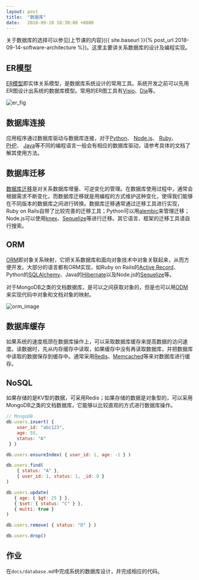 ```yaml
---
layout: post
title:  "数据库"
date:   2018-09-18 18:30:00 +0800
---
```


关于数据库的选择可以参见[上节课的内容]({{ site.baseurl }}{% post_url 2018-09-14-software-architecture %})。这里主要讲关系数据库的设计及编程实现。

## ER模型

[ER模型][er]即实体关系模型，是数据库系统设计的常用工具。系统开发之前可以先用ER图设计出系统的数据库模型。常用的ER图工具有[Visio][]、[Dia][]等。

![er_fig][]

## 数据库连接

应用程序通过数据库驱动与数据库连接，对于[Python][python_driver]、 [Node.js][node.js_driver]、 [Ruby][ruby_driver]、 [PHP][php_driver]、 [Java][java_driver]等不同的编程语言一般会有相应的数据库驱动，请参考具体的文档了解其使用方法。

## 数据库迁移

[数据库迁移][db_migration]是对关系数据库增量、可逆变化的管理。在数据库使用过程中，通常会根据需求不断变化，而数据库迁移就是用编程的方式维护这种变化，使得我们能够在不同版本的数据库之间进行转换。数据库迁移通常通过迁移工具进行实现，Ruby on Rails自带了比较完善的迁移工具；Python可以用[alembic][]来管理迁移；Node.js可以使用[knex][]、[Sequelize][]等进行迁移。其它语言、框架的迁移工具请自行搜索。

## ORM

[ORM][]即对象关系映射，它把关系数据库和面向对象技术中对象关联起来，从而方便开发。大部分的语言都有ORM实现，如Ruby on Rails的[Active Record][]、Python的[SQLAlchemy][]、Java的[Hibernate][]以及Node.js的[Sequelize][]等。

对于MongoDB之类的文档数据库，是可以之间获取对象的，但是也可以用[ODM][]来实现代码中对象和文档对象的映射。

![orm_image][]

## 数据库缓存

如果系统的速度瓶颈在数据库操作上，可以采取数据库缓存来提高数据的访问速度。读数据时，先从内存缓存中读取，如果缓存中没有再读取数据库，并把数据库中读取的数据保存到缓存中。通常采用[Redis][]、[Memcached][]等来对数据库进行缓存。

## NoSQL

如果存储的是KV型的数据，可采用Redis；如果存储的数据是对象型的，可以采用MongoDB之类的文档数据库，它能够以比较直观的方式进行数据库操作。

~~~ javascript
// MongoDB
db.users.insert( {
    user_id: "abc123",
    age: 55,
    status: "A"
 } )

db.users.ensureIndex( { user_id: 1, age: -1 } )

db.users.find(
    { status: "A" },
    { user_id: 1, status: 1, _id: 0 }
)

db.users.update(
   { age: { $gt: 25 } },
   { $set: { status: "C" } },
   { multi: true }
)

db.users.remove( { status: "D" } )

db.users.drop()
~~~

## 作业

在`docs/database.md`中完成系统的数据库设计，并完成相应的代码。

[active record]: https://ruby-china.github.io/rails-guides/active_record_basics.html
[alembic]: https://pypi.org/project/alembic/
[db_migration]: https://en.wikipedia.org/wiki/Schema_migration
[dia]: http://dia-installer.de/
[er]: https://zh.wikipedia.org/wiki/ER%E6%A8%A1%E5%9E%8B
[er_fig]: /assets/images/er.png "ER图"
[hibernate]: http://hibernate.org/
[java_driver]: http://www.oracle.com/technetwork/java/javase/jdbc/index.html
[knex]: https://knexjs.org/
[memcached]: https://memcached.org/
[node.js_driver]: https://github.com/sindresorhus/awesome-nodejs#database
[odm]: https://docs.mongodb.com/ecosystem/drivers/#mongodb-odm-object-document-mapper
[orm]: https://zh.wikipedia.org/wiki/%E5%AF%B9%E8%B1%A1%E5%85%B3%E7%B3%BB%E6%98%A0%E5%B0%84
[orm_image]: /assets/images/orm.png "ORM"
[php_driver]: https://github.com/ziadoz/awesome-php#database
[python_driver]: https://github.com/vinta/awesome-python#database-drivers
[redis]: https://redis.io/
[ruby_driver]: https://github.com/markets/awesome-ruby#database-drivers
[sequelize]: http://docs.sequelizejs.com/
[sqlalchemy]: https://www.sqlalchemy.org/
[visio]: https://products.office.com/zh-cn/visio/flowchart-software
